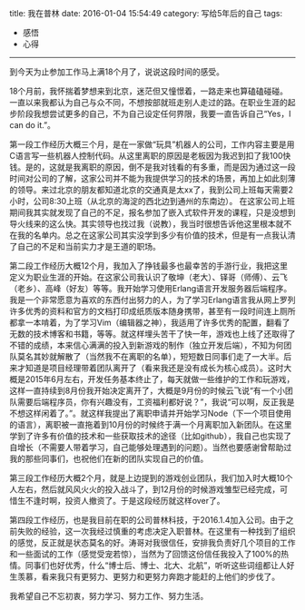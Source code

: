 title: 我在普林
date: 2016-01-04 15:54:49
category: 写给5年后的自己
tags:
- 感悟
- 心得
---

到今天为止参加工作马上满18个月了，说说这段时间的感受。

18个月前，我怀揣着梦想来到北京，迷茫但又憧憬着，一路走来也算磕磕碰碰。一直以来我都认为自己与众不同，不想按部就班走别人走过的路。在职业生涯的起步阶段我想尝试更多的自己，不为自己设定任何界限，我要一直告诉自己“Yes，I can do it.”。

<!-- more -->
第一段工作经历大概三个月，是在一家做“玩具”机器人的公司，工作内容主要是用C语言写一些机器人控制代码。从这里离职的原因是老板因为我迟到扣了我100快钱。是的，这就是我离职的原因，倒不是我对钱看的有多重，而是因为通过这一段时间对公司的了解，这家公司并不能为我提供学习的技术的场景，再加上如此刻薄的领导。来过北京的朋友都知道北京的交通真是太xx了，我到公司上班每天需要2小时，公司8:30上班（从北京的海淀的西北边到通州的东南边）。
在这家公司上班期间我其实就发现了自己的不足，报名参加了嵌入式软件开发的课程，只是没想到导火线来的这么快。其实领导也找过我（说教），我当时很想告诉他这里根本就不在我的名单内。总之在这家公司其实没学到多少有价值的技术，但是有一点我认清了自己的不足和当前实力才是王道的职场。

第二段工作经历大概12个月，我加入了挣钱最多也最幸苦的手游行业，我把这里定义为职业生涯的开始。在这家公司我认识了敬坤（老大）、铎哥（师傅）、云飞（老乡）、高峰（好友）等等。我开始学习使用Erlang语言开发服务器后端程序。我是一个非常愿意为喜欢的东西付出努力的人，为了学习Erlang语言我从网上罗列许多优秀的资料和官方的文档打印成纸质版本随身携带，甚至有一段时间连上厕所都拿一本啃着，为了学习Vim（编辑器之神），我适用了许多优秀的配置，翻看了无数的技术博客和书籍，等等。就这样埋头苦干了快一年，游戏也上线了还取得了不错的成绩，本来信心满满的投入到新游戏的制作（独立开发后端），不知为何团队莫名其妙就解散了（当然我不在离职的名单），短短数日同事们走了一大半。后来才知道是项目经理带着团队离开了（看来我还是没有成长为核心成员）。这时大概是2015年6月左右，开发任务基本终止了，每天就做一些维护的工作和玩游戏，这样一直持续到8月份我开始决定离开了，大概是9月份的时候云飞说“有一个小团队需要后端程序员，你有兴趣没有，工资福利都好说？”，我说“可以啊，反正我是不想这样闲着了。”。就这样我提出了离职申请并开始学习Node（下一个项目使用的语言），离职被一直拖着到10月份的时候终于满一个月离职加入新团队。在这里学到了许多有价值的技术和一些获取技术的途径（比如github），我自己也实现了自增长（不需要人带着学习，自己能够处理遇到的问题）。当然也要感谢曾帮助过我的那些同事们，也祝他们在新的团队实现自己的价值。

第三段工作经历大概2个月，就是上边提到的游戏创业团队，我们加入时大概10个人左右，然后就风风火火的投入战斗了，到12月份的时候游戏雏型已经完成，可惜生不逢时啊，投资人撤资了。于是这段经历就这样over了。

第四段工作经历，也是我目前在职的公司普林科技，于2016.1.4加入公司。由于之前失败的经验，这一次我经过慎重的考虑决定入职普林。在这里有一种找到了组织的感觉，反正就是状态莫名的好。涛哥对我很信任，安排我负责好几个项目的工作和一些面试的工作（感觉受宠若惊），当然为了回馈这份信任我投入了100%的热情。同事们也好优秀，什么“博士后、博士、北大、北航”，听听这些词组都让人好生羡慕，看来我只有更努力、更努力和更努力奔跑才能赶的上他们的步伐了。

我希望自己不忘初衷，努力学习、努力工作、努力生活。

